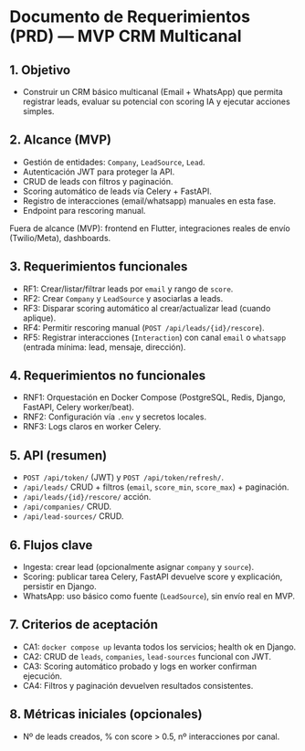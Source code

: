 # Documento de Requerimientos (PRD) — MVP CRM Multicanal

## 1. Objetivo
- Construir un CRM básico multicanal (Email + WhatsApp) que permita registrar leads, evaluar su potencial con scoring IA y ejecutar acciones simples.

## 2. Alcance (MVP)
- Gestión de entidades: `Company`, `LeadSource`, `Lead`.
- Autenticación JWT para proteger la API.
- CRUD de leads con filtros y paginación.
- Scoring automático de leads vía Celery + FastAPI.
- Registro de interacciones (email/whatsapp) manuales en esta fase.
- Endpoint para rescoring manual.

Fuera de alcance (MVP): frontend en Flutter, integraciones reales de envío (Twilio/Meta), dashboards.

## 3. Requerimientos funcionales
- RF1: Crear/listar/filtrar leads por `email` y rango de `score`.
- RF2: Crear `Company` y `LeadSource` y asociarlas a leads.
- RF3: Disparar scoring automático al crear/actualizar lead (cuando aplique).
- RF4: Permitir rescoring manual (`POST /api/leads/{id}/rescore`).
- RF5: Registrar interacciones (`Interaction`) con canal `email` o `whatsapp` (entrada mínima: lead, mensaje, dirección).

## 4. Requerimientos no funcionales
- RNF1: Orquestación en Docker Compose (PostgreSQL, Redis, Django, FastAPI, Celery worker/beat).
- RNF2: Configuración vía `.env` y secretos locales.
- RNF3: Logs claros en worker Celery.

## 5. API (resumen)
- `POST /api/token/` (JWT) y `POST /api/token/refresh/`.
- `/api/leads/` CRUD + filtros (`email`, `score_min`, `score_max`) + paginación.
- `/api/leads/{id}/rescore/` acción.
- `/api/companies/` CRUD.
- `/api/lead-sources/` CRUD.

## 6. Flujos clave
- Ingesta: crear lead (opcionalmente asignar `company` y `source`).
- Scoring: publicar tarea Celery, FastAPI devuelve score y explicación, persistir en Django.
- WhatsApp: uso básico como fuente (`LeadSource`), sin envío real en MVP.

## 7. Criterios de aceptación
- CA1: `docker compose up` levanta todos los servicios; health ok en Django.
- CA2: CRUD de `leads`, `companies`, `lead-sources` funcional con JWT.
- CA3: Scoring automático probado y logs en worker confirman ejecución.
- CA4: Filtros y paginación devuelven resultados consistentes.

## 8. Métricas iniciales (opcionales)
- Nº de leads creados, % con score > 0.5, nº interacciones por canal.